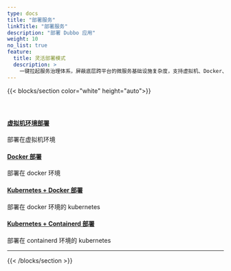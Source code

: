 ```yaml
---
type: docs
title: "部署服务"
linkTitle: "部署服务"
description: "部署 Dubbo 应用"
weight: 10
no_list: true
feature:
  title: 灵活部署模式
  description: >
    一键拉起服务治理体系，屏蔽底层跨平台的微服务基础设施复杂度，支持虚拟机、Docker、Kubernetes、服务网格等多种部署模式。
---
```


{{< blocks/section color="white" height="auto">}}
<div class="td-content list-page">
    <div class="lead"></div><header class="article-meta">
    </header><div class="row">
    <div class="col-sm col-md-6 mb-4">
        <div class="h-100 card shadow" href="#">
            <div class="card-body">
                <h4 class="card-title">
                    <a href='{{< relref "./deploy-on-vm/" >}}'>虚拟机环境部署</a>
                </h4>
                <p>部署在虚拟机环境</p>
            </div>
        </div>
    </div>
    <div class="col-sm col-md-6 mb-4">
        <div class="h-100 card shadow" href="#">
            <div class="card-body">
                <h4 class="card-title">
                    <a href='{{< relref "./deploy-on-docker/" >}}'>Docker 部署</a>
                </h4>
                <p>部署在 docker 环境</p>
            </div>
        </div>
    </div>
    <div class="col-sm col-md-6 mb-4">
        <div class="h-100 card shadow" href="#">
            <div class="card-body">
                <h4 class="card-title">
                    <a href='{{< relref "./deploy-on-k8s-docker/" >}}'>Kubernetes + Docker 部署</a>
                </h4>
                <p>部署在 docker 环境的 kubernetes</p>
            </div>
        </div>
    </div>
    <div class="col-sm col-md-6 mb-4">
        <div class="h-100 card shadow" href="#">
            <div class="card-body">
                <h4 class="card-title">
                    <a href='{{< relref "./deploy-on-k8s-containerd/" >}}'>Kubernetes + Containerd 部署</a>
                </h4>
                <p>部署在 containerd 环境的 kubernetes </p>
            </div>
        </div>
    </div>
</div>
<hr>
</div>

{{< /blocks/section >}}
